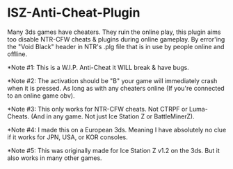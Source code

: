 # ISZ-Anti-Cheat-Plugin
Many 3ds games have cheaters. They ruin the online play, this plugin aims too disable NTR-CFW cheats & plugins during online gameplay. By error'ing the "Void Black" header in NTR's .plg file that is in use by people online and offline.


*Note #1: This is a W.I.P. Anti-Cheat it WILL break & have bugs.

*Note #2: The activation should be "B" your game will immediately crash when it is pressed. As long as with any cheaters online (If you're connected to an online game obv).

*Note #3: This only works for NTR-CFW cheats. Not CTRPF or Luma-Cheats. (And in any game. Not just Ice Station Z or BattleMinerZ).

*Note #4: I made this on a European 3ds. Meaning I have absolutely no clue if it works for JPN, USA, or KOR consoles.

*Note #5: This was originally made for Ice Station Z v1.2 on the 3ds. But it also works in many other games.
